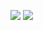 ![](https://github-readme-stats.vercel.app/api?username=MateuzinhoX02&show_icons=true&theme=midnight-purple)
![](https://github-readme-stats.vercel.app/api/top-langs/?username=MateuzinhoX02&layout=compact&show_icons=true&theme=midnight-purple)
